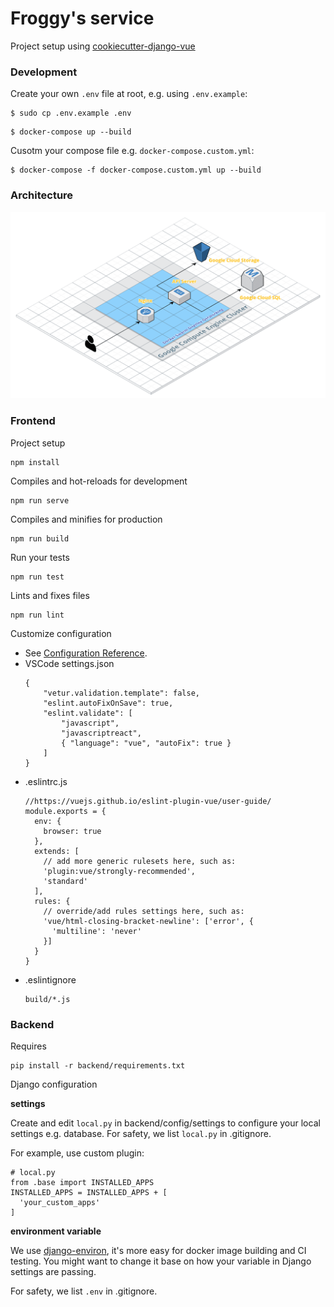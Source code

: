 # Froggy's service
Project setup using [cookiecutter-django-vue](https://github.com/vchaptsev/cookiecutter-django-vue)

### Development

Create your own `.env` file at root, e.g. using `.env.example`:
```
$ sudo cp .env.example .env
```
```
$ docker-compose up --build
```

Cusotm your compose file e.g. `docker-compose.custom.yml`:
```
$ docker-compose -f docker-compose.custom.yml up --build
```

### Architecture

![Architecture diagram](architecture.png)

### Frontend

Project setup

    npm install

Compiles and hot-reloads for development

    npm run serve


Compiles and minifies for production

    npm run build


Run your tests

    npm run test


Lints and fixes files

    npm run lint


Customize configuration
* See [Configuration Reference](https://cli.vuejs.org/config/).
* VSCode settings.json
    ```
    {
        "vetur.validation.template": false,
        "eslint.autoFixOnSave": true,
        "eslint.validate": [
            "javascript",
            "javascriptreact",
            { "language": "vue", "autoFix": true }
        ]
    }
    ```
* .eslintrc.js
    ```
    //https://vuejs.github.io/eslint-plugin-vue/user-guide/
    module.exports = {
      env: {
        browser: true
      },
      extends: [
        // add more generic rulesets here, such as:
        'plugin:vue/strongly-recommended',
        'standard'
      ],
      rules: {
        // override/add rules settings here, such as:
        'vue/html-closing-bracket-newline': ['error', {
          'multiline': 'never'
        }]
      }
    }
    ```
* .eslintignore
    ```
    build/*.js
    ```

### Backend

Requires

    pip install -r backend/requirements.txt

Django configuration

**settings**

Create and edit `local.py` in backend/config/settings to configure your local settings e.g. database. For safety, we list `local.py` in .gitignore.

For example, use custom plugin:
```
# local.py
from .base import INSTALLED_APPS
INSTALLED_APPS = INSTALLED_APPS + [
  'your_custom_apps'
]
```

**environment variable**

We use [django-environ](https://github.com/joke2k/django-environ), it's more easy for docker image building and CI testing.
You might want to change it base on how your variable in Django settings are passing.

For safety, we list `.env` in .gitignore.

